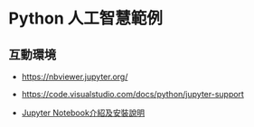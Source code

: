 # Python 人工智慧範例

## 互動環境

* https://nbviewer.jupyter.org/
* https://code.visualstudio.com/docs/python/jupyter-support

* [Jupyter Notebook介紹及安裝說明](https://medium.com/python4u/jupyter-notebook%E5%AE%8C%E6%95%B4%E4%BB%8B%E7%B4%B9%E5%8F%8A%E5%AE%89%E8%A3%9D%E8%AA%AA%E6%98%8E-b8fcadba15f)